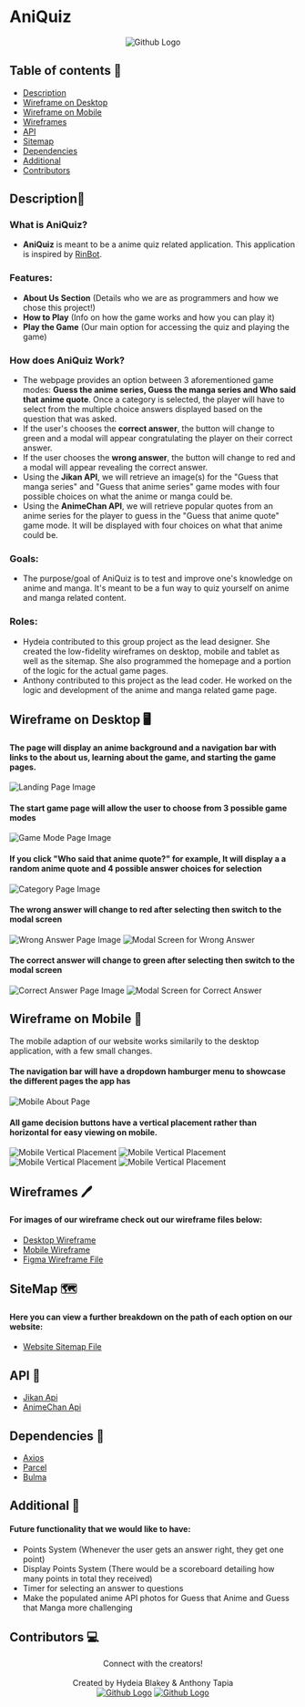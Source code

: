 # AniQuiz
<div align="center">
<img alt="Github Logo" src="logos/AniQuiz_Short_Logo.png" />
</div>



## Table of contents 📰
* [Description](#description)
* [Wireframe on Desktop](#wireframe-on-desktop-%EF%B8%8F)
* [Wireframe on Mobile](#wireframe-on-mobile-)
* [Wireframes](#wireframes-%EF%B8%8F)
* [API](#api-)
* [Sitemap](#sitemap-%EF%B8%8F)
* [Dependencies](#dependencies-)
* [Additional](#additional-)
* [Contributors](#contributors-)

## Description📜

### What is AniQuiz?
* **AniQuiz** is meant to be a anime quiz related application. This application is inspired by [RinBot](https://rinbot.moe/).

### Features:
* **About Us Section** (Details who we are as programmers and how we chose this project!)
* **How to Play** (Info on how the game works and how you can play it)
* **Play the Game** (Our main option for accessing the quiz and playing the game) 

### How does AniQuiz Work? 
*  The webpage provides an option between 3 aforementioned game modes: **Guess the anime series, Guess the manga series and Who said that anime quote**.  Once a category is selected, the player will have to select from the multiple choice answers displayed based on the question that was asked. 
*  If the user's chooses the **correct answer**, the button will change to green and a modal will appear congratulating the player on their correct answer. 
*  If the user chooses the **wrong answer**, the button will change to red and a modal will appear revealing the correct answer. 
*  Using the **Jikan API**, we will retrieve an image(s) for the "Guess that manga series" and "Guess that anime series" game modes with four possible choices on what the anime or manga could be. 
*  Using the **AnimeChan API**, we will retrieve popular quotes from an anime series for the player to guess in the "Guess that anime quote" game mode. It will be displayed with four choices on what that anime could be. 


### Goals:

* The purpose/goal of AniQuiz is to test and improve one's knowledge on anime and manga. It's meant to be a fun way to quiz yourself on anime and manga related content. 

### Roles: 

* Hydeia contributed to this group project as the lead designer. She created the low-fidelity wireframes on desktop, mobile and tablet as well as the sitemap. She also programmed the homepage and a portion of the logic for the actual game pages. 
* Anthony contributed to this project as the lead coder. He worked on the logic and development of the anime and manga related game page. 

## Wireframe on Desktop 🖥️

#### The page will display an anime background and a navigation bar with links to the about us, learning about the game, and starting the game pages. 
![Landing Page Image](wireframes/desktop/Desktop-01.jpg)

#### The start game page will allow the user to choose from 3 possible game modes
![Game Mode Page Image](wireframes/desktop/Desktop-03.jpg)

#### If you click "Who said that anime quote?" for example, It will display a a random anime quote and 4 possible answer choices for selection
![Category Page Image](wireframes/desktop/Desktop-04.jpg)

#### The wrong answer will change to red after selecting then switch to the modal screen
![Wrong Answer Page Image](wireframes/desktop/Desktop-05.jpg)
![Modal Screen for Wrong Answer](wireframes/desktop/Desktop-06.jpg)

#### The correct answer will change to green after selecting then switch to the modal screen
![Correct Answer Page Image](wireframes/desktop/Desktop-07.jpg)
![Modal Screen for Correct Answer](wireframes/desktop/Desktop-08.jpg)

## Wireframe on Mobile 📱

The mobile adaption of our website works similarily to the desktop application, with a few small changes. 

#### The navigation bar will have a dropdown hamburger menu to showcase the different pages the app has
![Mobile About Page](wireframes/mobile/Mobile_1.jpg)

#### All game decision buttons have a vertical placement rather than horizontal for easy viewing on mobile. 
![Mobile Vertical Placement](wireframes/mobile/Mobile_5.jpg)
![Mobile Vertical Placement](wireframes/mobile/Mobile_6.jpg)
![Mobile Vertical Placement](wireframes/mobile/Mobile_7.jpg)
![Mobile Vertical Placement](wireframes/mobile/Mobile_8.jpg)


## Wireframes 🖊️
#### For images of our wireframe check out our wireframe files below: 
- [Desktop Wireframe](wireframes/desktop)
- [Mobile Wireframe](wireframes/mobile)
- [Figma Wireframe File](https://www.figma.com/file/2NqUqIVdoXK33r0yTomNqV/Wireframe_Project_1?node-id=11%3A17)

## SiteMap 🗺️
#### Here you can view a further breakdown on the path of each option on our website:
- [Website Sitemap File](https://www.figma.com/file/eFgd65MWwDKykhmZlRqkKq/Sitemap?node-id=0%3A1)
## API 📝
- [Jikan Api](https://jikan.moe/)
- [AnimeChan Api](https://animechan.vercel.app/) 

## Dependencies 📇
- [Axios](https://github.com/axios/axios)
- [Parcel](https://parceljs.org/)
- [Bulma](https://bulma.io/)

## Additional 💭
#### Future functionality that we would like to have: 
- Points System (Whenever the user gets an answer right, they get one point) 
- Display Points System (There would be a scoreboard detailing how many points in total they received)
- Timer for selecting an answer to questions
- Make the populated anime API photos for Guess that Anime and Guess that Manga more challenging

## Contributors 💻
<div align="center">
Connect with the creators! 
</div>
<br>
<div align="center">
  <div>Created by Hydeia Blakey & Anthony Tapia</div>
<span>
<a href="https://github.com/hydeiablakey" target="_blank">
<img alt="Github Logo" src="icons/hydeia_logo.jpg" /></a>
</span>


<span>
<a href="https://github.com/tapia81" target="_blank">
<img alt="Github Logo" src="icons/anthony_logo.jpg"  /></a>
</span>


</div>
